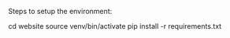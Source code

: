 Steps to setup the environment:

cd website
source venv/bin/activate
pip install -r requirements.txt
